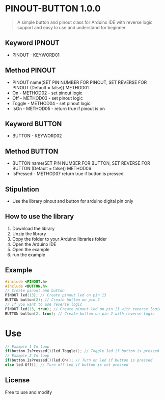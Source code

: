 # PINOUT-BUTTON 1.0.0
> A simple button and pinout class for Arduino IDE with reverse logic support and easy to use and understand for beginner.
<!-- Keyword PINOUT -->
## Keyword IPNOUT
- PINOUT - KEYWORD01
<!-- Method -->
## Method PINOUT
- PINOUT name(SET PIN NUMBER FOR PINOUT, SET REVERSE FOR PINOUT (Default = false)) METHOD01
- On - METHOD02 - set pinout logic 
- Off - METHOD03 - set pinout logic
- Toggle - METHOD04 - set pinout logic
- IsOn - METHOD05 - return true if pinout is on
<!-- Keyword BUTTON -->
## Keyword BUTTON
- BUTTON - KEYWORD02
<!-- Method -->
## Method BUTTON
- BUTTON name(SET PIN NUMBER FOR BUTTON, SET REVERSE FOR BUTTON (Default = false)) METHOD06
- IsPressed - METHOD07 return true if button is pressed
<!-- Stipulation -->
## Stipulation
- Use the library pinout and button for arduino digital pin only 
<!-- Use -->
## How to use the library
1. Download the library
2. Unzip the library
3. Copy the folder to your Arduino libraries folder
4. Open the Arduino IDE
5. Open the example
6. run the example
<!-- Example -->
## Example
```c++
#include <PINOUT.h>
#include <BUTTON.h>
// Create pinout and button
PINOUT led(13); // Create pinout led on pin 13
BUTTON button(2); // Create button on pin 2
// If you want to use reverse logic
PINOUT led(13, true); // Create pinout led on pin 13 with reverse logic
BUTTON button(2, true); // Create button on pin 2 with reverse logic
```
# Use 
```c++
// Example 1 In loop
if(button.IsPressed())led.Toggle(); // Toggle led if button is pressed
// Example 2 In loop
if(button.IsPressed())led.On(); // Turn on led if button is pressed
else led.Off(); // Turn off led if button is not pressed
```
## License
Free to use and modify